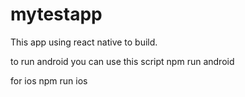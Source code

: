 # mytestapp

This app using react native to build.

to run android you can use this script
npm run android

for ios 
npm run ios
